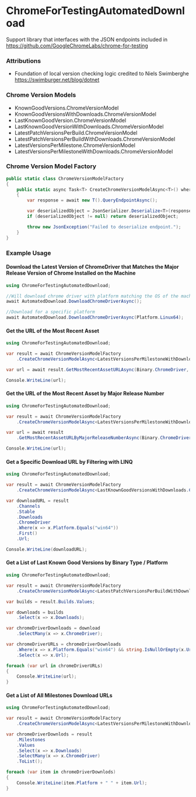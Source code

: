 # ChromeForTestingAutomatedDownload

Support library that interfaces with the JSON endpoints included in https://github.com/GoogleChromeLabs/chrome-for-testing

### Attributions

* Foundation of local version checking logic credited to Niels Swimberghe https://swimburger.net/blog/dotnet

### Chrome Version Models

* KnownGoodVersions.ChromeVersionModel
* KnownGoodVersionsWithDownloads.ChromeVersionModel
* LastKnownGoodVersion.ChromeVersionModel
* LastKnownGoodVersionWithDownloads.ChromeVersionModel
* LatestPatchVersionsPerBuild.ChromeVersionModel
* LatestPatchVersionsPerBuildWithDownloads.ChromeVersionModel
* LatestVersionsPerMilestone.ChromeVersionModel
* LatestVersionsPerMilestoneWithDownloads.ChromeVersionModel

### Chrome Version Model Factory

```csharp
public static class ChromeVersionModelFactory
{
    public static async Task<T> CreateChromeVersionModelAsync<T>() where T : IChromeVersionModel, new()
    {
        var response = await new T().QueryEndpointAsync();

        var deserializedObject = JsonSerializer.Deserialize<T>(response);
        if (deserializedObject != null) return deserializedObject;

        throw new JsonException("Failed to deserialize endpoint.");
    }
}
```

### Example Usage

#### Download the Latest Version of ChromeDriver that Matches the Major Release Version of Chrome Installed on the Machine
```csharp
using ChromeForTestingAutomatedDownload;

//Will download chrome driver with platform matching the OS of the machine the .exe is running on
await AutomatedDownload.DownloadChromeDriverAsync();

//Download for a specific platform
await AutomatedDownload.DownloadChromeDriverAsync(Platform.Linux64);
```

#### Get the URL of the Most Recent Asset
```csharp
using ChromeForTestingAutomatedDownload;

var result = await ChromeVersionModelFactory
    .CreateChromeVersionModelAsync<LatestVersionsPerMilestoneWithDownload.ChromeVersionModel>();

var url = await result.GetMostRecentAssetURLAsync(Binary.ChromeDriver, Platform.MacX64);

Console.WriteLine(url);
```

#### Get the URL of the Most Recent Asset by Major Release Number
```csharp
using ChromeForTestingAutomatedDownload;

var result = await ChromeVersionModelFactory
    .CreateChromeVersionModelAsync<LatestVersionsPerMilestoneWithDownload.ChromeVersionModel>();

var url = await result
    .GetMostRecentAssetURLByMajorReleaseNumberAsync(Binary.ChromeDriver, Platform.Win64, 118);

Console.WriteLine(url);
```

#### Get a Specific Download URL by Filtering with LINQ
```csharp
using ChromeForTestingAutomatedDownload;

var result = await ChromeVersionModelFactory
    .CreateChromeVersionModelAsync<LastKnownGoodVersionsWithDownloads.ChromeVersionModel>();

var downloadURL = result
    .Channels
    .Stable
    .Downloads
    .ChromeDriver
    .Where(x => x.Platform.Equals("win64"))
    .First()
    .Url;

Console.WriteLine(downloadURL);
```

#### Get a List of Last Known Good Versions by Binary Type / Platform
```csharp
using ChromeForTestingAutomatedDownload;

var result = await ChromeVersionModelFactory
    .CreateChromeVersionModelAsync<LatestPatchVersionsPerBuildWithDownloads.ChromeVersionModel>();

var builds = result.Builds.Values;

var downloads = builds
    .Select(x => x.Downloads);

var chromeDriverDownloads = download
    .SelectMany(x => x.ChromeDriver);

var chromeDriverURLs = chromeDriverDownloads
    .Where(x => x.Platform.Equals("win64") && string.IsNullOrEmpty(x.Url) == false)
    .Select(x => x.Url);

foreach (var url in chromeDriverURLs)
{
    Console.WriteLine(url);
}
```

#### Get a List of All Milestones Download URLs
```csharp
using ChromeForTestingAutomatedDownload;

var result = await ChromeVersionModelFactory
    .CreateChromeVersionModelAsync<LatestVersionsPerMilestoneWithDownload.ChromeVersionModel>();

var chromeDriverDownlods = result
    .Milestones
    .Values
    .Select(x => x.Downloads)
    .SelectMany(x => x.ChromeDriver)
    .ToList();

foreach (var item in chromeDriverDownlods)
{
    Console.WriteLine(item.Platform + " " + item.Url);
}
```
